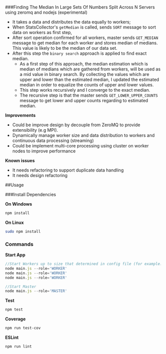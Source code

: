 ###Finding The Median In Large Sets Of Numbers Split Across N Servers using zeromq and nodejs (experimental)

- It takes a data and distributes the data equally to workers;
- When StatsCollector's `getMedian` is called, sends `SORT` message to sort data on workers as first step,
- After sort operation confirmed for all workers, master sends `GET_MEDIAN` message to get median for each worker and stores median of medians. This value is likely  to be the median of our data set.
- After this step the `binary search` approach is applied to find exact median.
  - As a first step of this approach, the median estimation which is median of medians which are gathered from workers, will be used as a mid value in binary search.
    By collecting the values which are upper and lower than the estimated median, I updated the estimated median in order to equalize the counts of upper and lower values. 
  - This step works recursively and I converge to the exact median.
  - The recursive step is that the master sends `GET_LOWER_UPPER_COUNTS` message to get lower and upper counts regarding to estimated median.
 
**Improvements**
 - Could be improve design by decouple from ZeroMQ to provide extensibility (e.g MPI).
 - Dynamically manage worker size and data distribution to workers and continuous data processing (streaming)
 - Could be implement multi-core processing using cluster on worker nodes to improve performance
 
**Known issues**
 - It needs refactoring to support duplicate data handling
 - It needs design refactoring
 
 ##Usage
 
 ###Install Dependencies
 
 **On Windows**
 ```sh
 npm install
 ```
 
 **On Linux**
 ```sh
 sudo npm install
 ```

 ### Commands
 
 **Start App**
 ```js
//Start Workers up to size that determined in config file (for example:3)
node main.js --role='WORKER'
node main.js --role='WORKER'
node main.js --role='WORKER'

//Start Master
node main.js --role='MASTER'
 ```
 
 **Test**
 ```sh
 npm test
 ```
 
 **Coverage**
 ```sh
 npm run test-cov
 ```
 
 **ESLint**
 ```sh
 npm run lint
 ```

